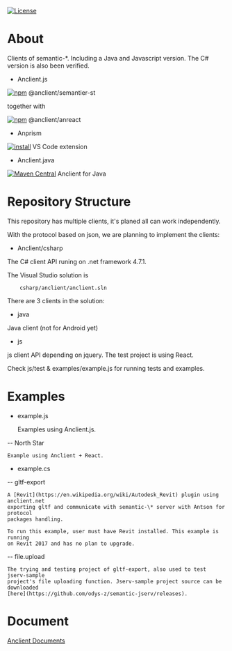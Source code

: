 [![License](http://img.shields.io/:license-apache-blue.svg)](http://www.apache.org/licenses/LICENSE-2.0.html)

# About

Clients of semantic-\*. Including a Java and Javascript version. The C# version
is also been verified.

- Anclient.js

[![npm](https://img.shields.io/npm/v/@anclient/semantier-st?logo=npm)](https://npmjs.org/package/@anclient/semantier-st)
@anclient/semantier-st

together with

[![npm](https://img.shields.io/npm/v/@anclient/anreact?logo=npm)](https://npmjs.org/package/@anclient/anreact)
@anclient/anreact

- Anprism

[![install](https://vsmarketplacebadge.apphb.com/version-short/ody-zhou.anprism.svg)](https://marketplace.visualstudio.com/items?itemName=ody-zhou.anprism)
VS Code extension

- Anclient.java

[![Maven Central](https://maven-badges.herokuapp.com/maven-central/io.github.odys-z/Anclient/badge.svg)](https://maven-badges.herokuapp.com/maven-central/io.github.odys-z/anclient.java/)
Anclient for Java

# Repository Structure

This repository has multiple clients, it's planed all can work independently.

With the protocol based on json, we are planning to implement the clients:

- Anclient/csharp

The C# client API runing on .net framework 4.7.1.

The Visual Studio solution is

```
    csharp/anclient/anclient.sln
```

There are 3 clients in the solution:

- java

Java client (not for Android yet)

- js

js client API depending on jquery. The test project is using React.

Check js/test & examples/example.js for running tests and examples.

# Examples

- example.js

    Examples using Anclient.js.

 -- North Star

    Example using Anclient + React.

- example.cs

-- gltf-export

    A [Revit](https://en.wikipedia.org/wiki/Autodesk_Revit) plugin using anclient.net
    exporting gltf and communicate with semantic-\* server with Antson for protocol
    packages handling.

    To run this example, user must have Revit installed. This example is running
    on Revit 2017 and has no plan to upgrade.

-- file.upload

    The trying and testing project of gltf-export, also used to test jserv-sample
    project's file uploading function. Jserv-sample project source can be downloaded
    [here](https://github.com/odys-z/semantic-jserv/releases).

# Document

[Anclient Documents](https://odys-z.github.io/Anclient)
